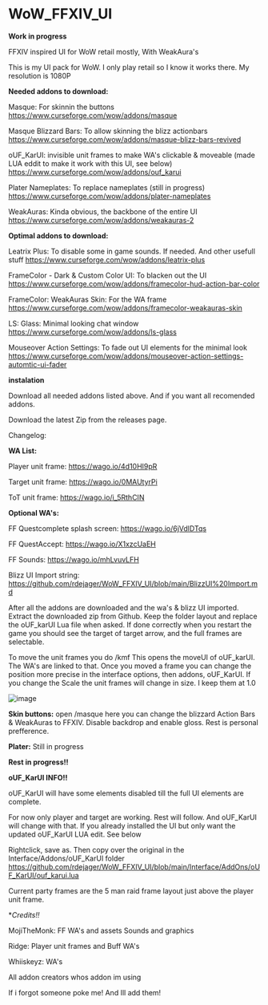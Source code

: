 # WoW_FFXIV_UI

****Work in progress****


FFXIV inspired UI for WoW retail mostly, With WeakAura's

This is my UI pack for WoW. I only play retail so I know it works there. My resolution is 1080P

**Needed addons to download:**

Masque: For skinnin the buttons
https://www.curseforge.com/wow/addons/masque

Masque Blizzard Bars: To allow skinning the blizz actionbars
https://www.curseforge.com/wow/addons/masque-blizz-bars-revived

oUF_KarUI: invisible unit frames to make WA's clickable & moveable (made LUA eddit to make it work with this UI, see below)
https://www.curseforge.com/wow/addons/ouf_karui

Plater Nameplates: To replace nameplates (still in progress)
https://www.curseforge.com/wow/addons/plater-nameplates

WeakAuras: Kinda obvious, the backbone of the entire UI
https://www.curseforge.com/wow/addons/weakauras-2


**Optimal addons to download:**

Leatrix Plus: To disable some in game sounds. If needed. And other usefull stuff
https://www.curseforge.com/wow/addons/leatrix-plus

FrameColor - Dark & Custom Color UI: To blacken out the UI
https://www.curseforge.com/wow/addons/framecolor-hud-action-bar-color

FrameColor: WeakAuras Skin: For the WA frame
https://www.curseforge.com/wow/addons/framecolor-weakauras-skin

LS: Glass: Minimal looking chat window
https://www.curseforge.com/wow/addons/ls-glass

Mouseover Action Settings: To fade out UI elements for the minimal look
https://www.curseforge.com/wow/addons/mouseover-action-settings-automtic-ui-fader


**instalation**

Download all needed addons listed above. And if you want all recomended addons.

Download the latest Zip from the releases page.

Changelog:

**WA List:**

Player unit frame: https://wago.io/4d10HI9pR

Target unit frame: https://wago.io/0MAUtyrPi

ToT unit frame: https://wago.io/i_5RthCIN

**Optional WA's:**

FF Questcomplete splash screen: https://wago.io/6jVdlDTqs

FF QuestAccept: https://wago.io/X1xzcUaEH

FF Sounds: https://wago.io/mhLvuvLFH



Blizz UI Import string: https://github.com/rdejager/WoW_FFXIV_UI/blob/main/BlizzUI%20Import.md


After all the addons are downloaded and the wa's & blizz UI imported. Extract the downloaded zip from Github. Keep the folder layout and replace the oUF_karUI Lua file when asked. If done correctly when you restart the game you should see the target of target arrow, and the full frames are selectable. 

To move the unit frames you do /kmf  This opens the moveUI of oUF_karUI. The WA's are linked to that. Once you moved a frame you can change the position more precise in the interface options, then addons, oUF_KarUI.
If you change the Scale the unit frames will change in size. I keep them at 1.0 

![image](https://github.com/rdejager/WoW_FFXIV_UI/assets/3759420/c377a60f-a081-45d6-a148-a49e3d8fb434)


**Skin buttons:** open /masque here you can change the blizzard Action Bars & WeakAuras to FFXIV. Disable backdrop and enable gloss. Rest is personal prefference.

**Plater:** Still in progress


**Rest in progress!!**

**oUF_KarUI INFO!!**

oUF_KarUI will have some elements disabled till the full UI elements are complete. 

For now only player and target are working. Rest will follow. And oUF_KarUI will change with that.
If you already installed the UI but only want the updated oUF_KarUI LUA edit. See below

Rightclick, save as. Then copy over the original in the Interface/Addons/oUF_KarUI folder
https://github.com/rdejager/WoW_FFXIV_UI/blob/main/Interface/AddOns/oUF_KarUI/ouf_karui.lua

Current party frames are the 5 man raid frame layout just above the player unit frame.

**Credits!!*

MojiTheMonk: FF WA's and assets Sounds and graphics

Ridge: Player unit frames and Buff WA's

Whiiskeyz: WA's 

All addon creators whos addon im using

If i forgot someone poke me! And Ill add them!








